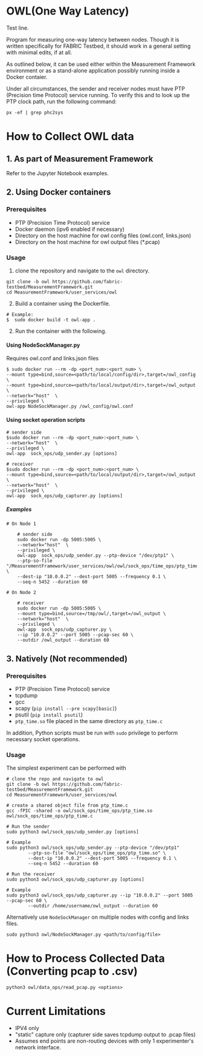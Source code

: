# OWL(One Way Latency)

Test line.

Program for measuring one-way latency between nodes. Though it is written 
specifically for FABRIC Testbed, it should work in a general setting with 
minimal edits, if at all.

As outlined below, it can be used either within the Measurement Framework
environment or as a stand-alone application possibly running inside a Docker
contaier.

Under all circumstances, the sender and receiver nodes must have PTP (Precision
time Protocol) service running. To verify this and to look up the PTP clock path, 
run the following command:

```
px -ef | grep phc2sys
```


# How to Collect OWL data

## 1. As part of Measurement Framework

Refer to the Jupyter Notebook examples.


## 2. Using Docker containers

### Prerequisites

- PTP (Precision Time Protocol) service
- Docker daemon (ipv6 enabled if necessary)
- Directory on the host machine for owl config files (owl.conf, links.json)
- Directory on the host machine for owl output files (\*.pcap)

### Usage

1. clone the repository and navigate to the `owl` directory.

```
git clone -b owl https://github.com/fabric-testbed/MeasurementFramework.git
cd MeasurementFramework/user_services/owl
```

2. Build a container using the Dockerfile. 

```
# Example:
$  sudo docker build -t owl-app .
```

2. Run the container with the following.


#### Using NodeSockManager.py

Requires owl.conf and links.json files

```
$ sudo docker run --rm -dp <port_num>:<port_num> \
--mount type=bind,source=<path/to/local/config/dir>,target=/owl_config \
--mount type=bind,source=<path/to/local/output/dir>,target=/owl_output  \
--network="host"  \
--privileged \
owl-app NodeSockManager.py /owl_config/owl.conf
```

#### Using socket operation scripts

```
# sender side
$sudo docker run --rm -dp <port_num>:<port_num> \
--network="host"  \
--privileged \
owl-app  sock_ops/udp_sender.py [options]

# receiver 
$sudo docker run --rm -dp <port_num>:<port_num> \
--mount type=bind,source=<path/to/local/output/dir>,target=/owl_output \
--network="host"  \
--privileged \
owl-app  sock_ops/udp_capturer.py [options]
```

##### Examples

```
# On Node 1

    # sender side
    sudo docker run -dp 5005:5005 \
    --network="host"  \
    --privileged \
    owl-app  sock_ops/udp_sender.py --ptp-device "/dev/ptp1" \
    --ptp-so-file "/MeasurementFramework/user_services/owl/owl/sock_ops/time_ops/ptp_time.so" \
    --dest-ip "10.0.0.2" --dest-port 5005 --frequency 0.1 \
    --seq-n 5452 --duration 60

# On Node 2

    # receiver
    sudo docker run -dp 5005:5005 \
    --mount type=bind,source=/tmp/owl/,target=/owl_output \
    --network="host"  \
    --privileged \
    owl-app  sock_ops/udp_capturer.py \
    --ip "10.0.0.2" --port 5005 --pcap-sec 60 \
    --outdir /owl_output --duration 60
```



## 3. Natively (Not recommended)

### Prerequisites
- PTP (Precision Time Protocol) service 
- tcpdump
- gcc
- scapy (`pip install --pre scapy[basic]`)
- psutil (`pip install psutil`)
- `ptp_time.so` file placed in the same directory as `ptp_time.c`

In addition, Python scripts must be run with `sudo` privilege to perform 
necessary socket operations.

### Usage

The simplest experiment can be performed with 

```
# clone the repo and navigate to owl
git clone -b owl https://github.com/fabric-testbed/MeasurementFramework.git
cd MeasurementFramework/user_services/owl

# create a shared object file from ptp_time.c
gcc -fPIC -shared -o owl/sock_ops/time_ops/ptp_time.so owl/sock_ops/time_ops/ptp_time.c

# Run the sender 
sudo python3 owl/sock_ops/udp_sender.py [options]

# Example
sudo python3 owl/sock_ops/udp_sender.py --ptp-device "/dev/ptp1" 
		--ptp-so-file "owl/sock_ops/time_ops/ptp_time.so" \
	 	--dest-ip "10.0.0.2" --dest-port 5005 --frequency 0.1 \
		--seq-n 5452 --duration 60

# Run the receiver
sudo python3 owl/sock_ops/udp_capturer.py [options]

# Example
sudo python3 owl/sock_ops/udp_capturer.py --ip "10.0.0.2" --port 5005 --pcap-sec 60 \
		--outdir /home/username/owl_output --duration 60
```

Alternatively use `NodeSockManager` on multiple nodes with config and links files.

```
sudo python3 owl/NodeSockManager.py <path/to/config/file>
```

# How to Process Collected Data (Converting pcap to .csv)

```
python3 owl/data_ops/read_pcap.py <options>
```


# Current Limitations
- IPV4 only
- "static" capture only (capturer side saves tcpdump output to .pcap files)
- Assumes end points are non-routing devices with only 1 experimenter's network interface.


